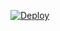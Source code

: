 
[![Deploy](https://www.herokucdn.com/deploy/button.svg)](https://heroku.com/deploy?template=https://github.com/Romeo99xD/Update1)



